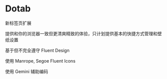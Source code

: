 # Dotab

新标签页扩展

提供和你的浏览器一致但更清爽精致的体验，只计划提供基本的快捷方式管理和壁纸设置

基于但不完全遵守 Fluent Design

使用 Manrope, Segoe Fluent Icons

使用 Gemini 辅助编码
